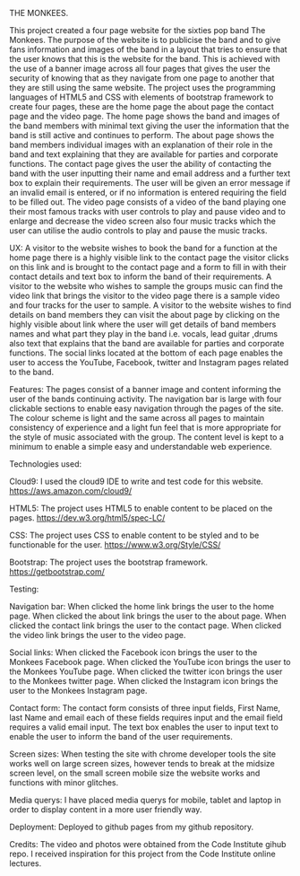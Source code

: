 
THE MONKEES.

This project created a four page website for the sixties pop band The Monkees. The purpose of the website is to publicise the band and to give fans information and images of the band in a layout that tries to ensure that the user knows that this is the website for the band. This is achieved with the use of a banner image across all four pages that gives the user the security of knowing that as they navigate from one page to another that they are still using the same website.
The project uses the programming languages of HTML5 and CSS with elements of bootstrap framework to create four pages, these are the home page the about page the contact page and the video page. The home page shows the band and images of the band members with minimal text giving the user the information that the band is still active and continues to perform. The about page shows the band members individual images with an explanation of their role in the band and text explaining that they are available for parties and corporate functions. The contact page gives the user the ability of contacting the band with the user inputting their name and email address and a further text box to explain their requirements. The user will be given an error message if an invalid email is entered, or if no information is entered requiring the field to be filled out. The video page consists of a video of the band playing one their most famous tracks with user controls to play and pause video and to enlarge and decrease the video screen also four music tracks which the user can utilise the audio controls to play and pause the music tracks.

UX:
A visitor to the website wishes to book the band for a function at the home page there is a highly visible link to the contact page the visitor clicks on this link and is brought to the contact page and a form to fill in with their contact details and text box to inform the band of their requirements.
A visitor to the website who wishes to sample the groups music can find the video link that brings the visitor to the video page there is a sample video and four tracks for the user to sample.
A visitor to the website wishes to find details on band members they can visit the about page by clicking on the highly visible about link where the user will get details of band members names and what part they play in the band i.e. vocals, lead guitar ,drums also text  that explains that the band are available for parties and corporate functions.
The social links located at the bottom of each page enables the user to access the YouTube, Facebook, twitter and Instagram pages related to the band.

Features:
The pages consist of a banner image and content informing the user of the bands continuing activity.
The navigation bar is large with four clickable sections to enable easy navigation through the pages of the site.
The colour scheme is light and the same across all pages to maintain consistency of experience and a light fun feel that is more appropriate for the style of music associated with the group.
The content level is kept to a minimum to enable a simple easy and understandable web experience.


Technologies used:

Cloud9:
I used the cloud9 IDE to write and test code for this website.
https://aws.amazon.com/cloud9/

HTML5: 
The project uses HTML5 to enable content to be placed on the pages.
 https://dev.w3.org/html5/spec-LC/
 
CSS:
The project uses CSS to enable content to be styled and to be functionable for the user. 
https://www.w3.org/Style/CSS/

Bootstrap:
The project uses the bootstrap framework. 
https://getbootstrap.com/

Testing:

Navigation bar:
When clicked the home link brings the user to the home page.
When clicked the about link brings the user to the about page.
When clicked the contact link brings the user to the contact page.
When clicked the video link brings the user to the video page.

Social links:
When clicked the Facebook icon brings the user to the Monkees Facebook page.
When clicked the YouTube icon brings the user to the Monkees YouTube page.
When clicked the twitter icon brings the user to the Monkees twitter page.
When clicked the Instagram icon brings the user to the Monkees Instagram page.

Contact form:
The contact form consists of three input fields, First Name, last Name and email each of these fields requires input and the email field requires a valid email input. The text box enables the user to input text to enable the user to inform the band of the user requirements.

Screen sizes:
When testing the site with chrome developer tools the site works well on large screen sizes, however tends to break at the midsize screen level, on the small screen mobile size the website works and functions with minor glitches.

Media querys:
I have placed media querys for mobile, tablet and laptop in order to display content in a more user friendly way.

Deployment:
Deployed to github pages from my github repository.

Credits:
The video and photos were obtained from the Code Institute gihub repo.
I received inspiration for this project from the Code Institute online lectures.


